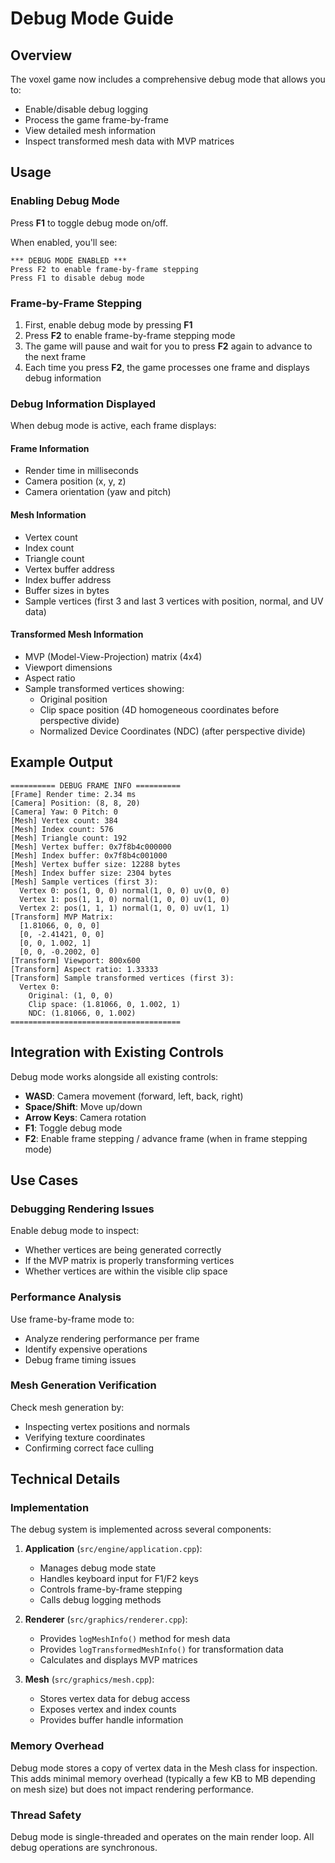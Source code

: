 # Debug Mode Guide

## Overview

The voxel game now includes a comprehensive debug mode that allows you to:
- Enable/disable debug logging
- Process the game frame-by-frame
- View detailed mesh information
- Inspect transformed mesh data with MVP matrices

## Usage

### Enabling Debug Mode

Press **F1** to toggle debug mode on/off.

When enabled, you'll see:
```
*** DEBUG MODE ENABLED ***
Press F2 to enable frame-by-frame stepping
Press F1 to disable debug mode
```

### Frame-by-Frame Stepping

1. First, enable debug mode by pressing **F1**
2. Press **F2** to enable frame-by-frame stepping mode
3. The game will pause and wait for you to press **F2** again to advance to the next frame
4. Each time you press **F2**, the game processes one frame and displays debug information

### Debug Information Displayed

When debug mode is active, each frame displays:

#### Frame Information
- Render time in milliseconds
- Camera position (x, y, z)
- Camera orientation (yaw and pitch)

#### Mesh Information
- Vertex count
- Index count
- Triangle count
- Vertex buffer address
- Index buffer address
- Buffer sizes in bytes
- Sample vertices (first 3 and last 3 vertices with position, normal, and UV data)

#### Transformed Mesh Information
- MVP (Model-View-Projection) matrix (4x4)
- Viewport dimensions
- Aspect ratio
- Sample transformed vertices showing:
  - Original position
  - Clip space position (4D homogeneous coordinates before perspective divide)
  - Normalized Device Coordinates (NDC) (after perspective divide)

## Example Output

```
========== DEBUG FRAME INFO ==========
[Frame] Render time: 2.34 ms
[Camera] Position: (8, 8, 20)
[Camera] Yaw: 0 Pitch: 0
[Mesh] Vertex count: 384
[Mesh] Index count: 576
[Mesh] Triangle count: 192
[Mesh] Vertex buffer: 0x7f8b4c000000
[Mesh] Index buffer: 0x7f8b4c001000
[Mesh] Vertex buffer size: 12288 bytes
[Mesh] Index buffer size: 2304 bytes
[Mesh] Sample vertices (first 3):
  Vertex 0: pos(1, 0, 0) normal(1, 0, 0) uv(0, 0)
  Vertex 1: pos(1, 1, 0) normal(1, 0, 0) uv(1, 0)
  Vertex 2: pos(1, 1, 1) normal(1, 0, 0) uv(1, 1)
[Transform] MVP Matrix:
  [1.81066, 0, 0, 0]
  [0, -2.41421, 0, 0]
  [0, 0, 1.002, 1]
  [0, 0, -0.2002, 0]
[Transform] Viewport: 800x600
[Transform] Aspect ratio: 1.33333
[Transform] Sample transformed vertices (first 3):
  Vertex 0: 
    Original: (1, 0, 0)
    Clip space: (1.81066, 0, 1.002, 1)
    NDC: (1.81066, 0, 1.002)
======================================
```

## Integration with Existing Controls

Debug mode works alongside all existing controls:
- **WASD**: Camera movement (forward, left, back, right)
- **Space/Shift**: Move up/down
- **Arrow Keys**: Camera rotation
- **F1**: Toggle debug mode
- **F2**: Enable frame stepping / advance frame (when in frame stepping mode)

## Use Cases

### Debugging Rendering Issues
Enable debug mode to inspect:
- Whether vertices are being generated correctly
- If the MVP matrix is properly transforming vertices
- Whether vertices are within the visible clip space

### Performance Analysis
Use frame-by-frame mode to:
- Analyze rendering performance per frame
- Identify expensive operations
- Debug frame timing issues

### Mesh Generation Verification
Check mesh generation by:
- Inspecting vertex positions and normals
- Verifying texture coordinates
- Confirming correct face culling

## Technical Details

### Implementation

The debug system is implemented across several components:

1. **Application** (`src/engine/application.cpp`):
   - Manages debug mode state
   - Handles keyboard input for F1/F2 keys
   - Controls frame-by-frame stepping
   - Calls debug logging methods

2. **Renderer** (`src/graphics/renderer.cpp`):
   - Provides `logMeshInfo()` method for mesh data
   - Provides `logTransformedMeshInfo()` for transformation data
   - Calculates and displays MVP matrices

3. **Mesh** (`src/graphics/mesh.cpp`):
   - Stores vertex data for debug access
   - Exposes vertex and index counts
   - Provides buffer handle information

### Memory Overhead

Debug mode stores a copy of vertex data in the Mesh class for inspection. This adds minimal memory overhead (typically a few KB to MB depending on mesh size) but does not impact rendering performance.

### Thread Safety

Debug mode is single-threaded and operates on the main render loop. All debug operations are synchronous.
